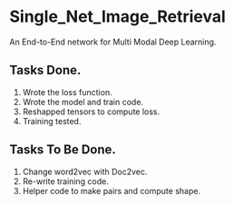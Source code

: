 # Single_Net_Image_Retrieval
An End-to-End network for Multi Modal Deep Learning. 

## Tasks Done.

<ol>
  <li> Wrote the loss function. 
  <li> Wrote the model and train code.
  <li> Reshapped tensors to compute loss.
  <li> Training tested.
</ol>

## Tasks To Be Done.

<ol>
  <li> Change word2vec with Doc2vec. 
  <li> Re-write training code.
  <li> Helper code to make pairs and compute shape.
</ol>
